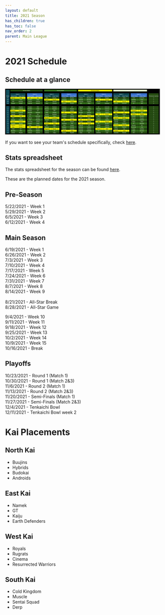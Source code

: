 ```yaml
---
layout: default
title: 2021 Season
has_children: true
has_toc: false
nav_order: 2
parent: Main League
---
```


# 2021 Schedule 


## Schedule at a glance

[![](./images/schedule.png) ](./images/schedule.png)

If you want to see your team's schedule specifically, check [here](./scheduleByTeam.md).

## Stats spreadsheet

The stats spreadsheet for the season can be found [here](./stats.md).

These are the planned dates for the 2021 season. 

## Pre-Season
5/22/2021 - Week 1<br />
5/29/2021 - Week 2<br />
6/5/2021 - Week 3<br />
6/12/2021 - Week 4<br />

## Main Season
6/19/2021 - Week 1<br />
6/26/2021 - Week 2<br />
7/3/2021 - Week 3<br />
7/10/2021 - Week 4<br />
7/17/2021 - Week 5<br />
7/24/2021 - Week 6<br />
7/31/2021 - Week 7<br />
8/7/2021 - Week 8<br />
8/14/2021 - Week 9<br />
<br />
8/21/2021 - All-Star Break<br />
8/28/2021 - All-Star Game<br />

9/4/2021 - Week 10<br />
9/11/2021 - Week 11<br />
9/18/2021 - Week 12<br />
9/25/2021 - Week 13<br />
10/2/2021 - Week 14<br />
10/9/2021 - Week 15<br />
10/16/2021 - Break<br />

## Playoffs

10/23/2021 - Round 1 (Match 1)<br />
10/30/2021 - Round 1 (Match 2&3)<br />
11/6/2021 - Round 2 (Match 1)<br />
11/13/2021 - Round 2 (Match 2&3)<br />
11/20/2021 - Semi-Finals (Match 1)<br />
11/27/2021 - Semi-Finals (Match 2&3)<br />
12/4/2021 - Tenkaichi Bowl<br />
12/11/2021 - Tenkaichi Bowl week 2<br />


# Kai Placements

## North Kai 
* Buujins
* Hybrids
* Budokai
* Androids

## East Kai
* Namek
* GT
* Kaiju
* Earth Defenders

## West Kai
* Royals
* Rugrats
* Cinema
* Resurrected Warriors

## South Kai
* Cold Kingdom
* Muscle
* Sentai Squad
* Derp

